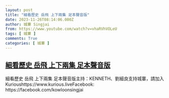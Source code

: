 ```yaml
---
layout: post
title: "細看歷史 岳飛 上下兩集 足本聲音版"
date: 2023-11-26T08:14:06.000Z
author: 城寨 Singjai
from: https://www.youtube.com/watch?v=vhaRVhVOLeU
tags: [ 城寨 ]
comments: True
categories: [ 城寨 ]
---
```

<!--1700986446000-->
[細看歷史 岳飛 上下兩集 足本聲音版](https://www.youtube.com/watch?v=vhaRVhVOLeU)
------

<div>
細看歷史 岳飛 上下兩集 足本聲音版主持：KENNETH、劉細良支持城寨，請加入Kurioushttps://www.kurious.liveFacebook: https://facebook.com/kowloonsingjai
</div>
